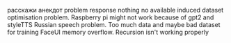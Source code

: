 расскажи анекдот problem response nothing
no available induced dataset
optimisation problem. Raspberry pi might not work because of gpt2 and styleTTS
Russian speech problem. Too much data and maybe bad dataset for training
FaceUI memory overflow. Recursion isn't working properly

